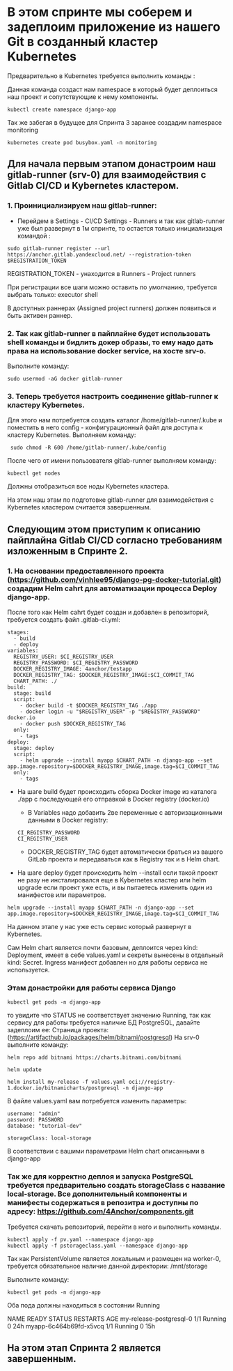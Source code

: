# В этом спринте мы соберем и задеплоим приложение из нашего Git в созданный кластер Kubernetes

Предварительно в Kubernetes требуется выполнить команды :

Данная команда создаст нам namespace в который будет деплоиться наш проект и сопутствующие к нему компоненты.

```
kubectl create namespace django-app
```
Так же забегая в будущее для Спринта 3 заранее создадим namespace monitoring
```
kubernetes create pod busybox.yaml -n monitoring
```

## Для начала первым этапом донастроим наш gitlab-runner (srv-0) для взаимодействия с Gitlab CI/CD и Kybernetes кластером.

### 1. Проинициализируем наш gitlab-runner:
- Перейдем в Settings - CI/CD Settings - Runners и так как gitlab-runner уже был развернут в 1м спринте, то остается только инициализация командой :

```
sudo gitlab-runner register --url https://anchor.gitlab.yandexcloud.net/ --registration-token $REGISTRATION_TOKEN
```
REGISTRATION_TOKEN - yнаходится в Runners - Project runners

При регистрации все шаги можно оставить по умолчанию, требуется выбрать только: executor shell


В доступных раннерах (Assigned project runners) должен появиться и быть активен раннер.

### 2. Так как gitlab-runner в пайплайне будет использовать shell команды и бидлить докер образы, то ему надо дать права на использование docker service, на хосте srv-o.
Выполните команду:
```
sudo usermod -aG docker gitlab-runner
```

### 3. Теперь требуется настроить соединение gitlab-runner к кластеру Kybernetes.

Для этого нам потребуется создать каталог /home/gitlab-runner/.kube и поместить в него config - конфигурационный файл для доступа к кластеру Kubernetes.
Выполняем команду:
```
 sudo chmod -R 600 /home/gitlab-runner/.kube/config
```
После чего от имени пользователя gitlab-runner выполняем команду:
```
kubectl get nodes
```
Должны отобразиться все ноды Kybernetes кластера.

На этом наш этам по подготовке gitlab-runner для взаимодействия с Kybernetes кластером считается завершенным.

## Следующим этом приступим к описанию пайплайна Gitlab CI/CD согласно требованиям изложенным в Спринте 2.

### 1. На основании предоставленного проекта (https://github.com/vinhlee95/django-pg-docker-tutorial.git) создадим Helm cahrt для автоматизации процесса Deploy django-app.

После того как Helm cahrt будет создан и добавлен в репозиторий, требуется создать файл .gitlab-ci.yml:

```
stages:
  - build
  - deploy
variables:
  REGISTRY_USER: $CI_REGISTRY_USER
  REGISTRY_PASSWORD: $CI_REGISTRY_PASSWORD
  DOCKER_REGISTRY_IMAGE: 4anchor/testapp
  DOCKER_REGISTRY_TAG: $DOCKER_REGISTRY_IMAGE:$CI_COMMIT_TAG
  CHART_PATH: ./
build:
  stage: build
  script:
    - docker build -t $DOCKER_REGISTRY_TAG ./app
    - docker login -u "$REGISTRY_USER" -p "$REGISTRY_PASSWORD" docker.io
    - docker push $DOCKER_REGISTRY_TAG
  only:
    - tags
deploy:
  stage: deploy
  script:
    - helm upgrade --install myapp $CHART_PATH -n django-app --set app.image.repository=$DOCKER_REGISTRY_IMAGE,image.tag=$CI_COMMIT_TAG
  only:
    - tags
```
 - На шаге build будет происходить сборка Docker image из каталога ./app с последующей его отправкой в Docker registry (docker.io)
   - В Variables надо добавить 2ве переменные с авторизационными данными в Docker registry:
   ```
   CI_REGISTRY_PASSWORD
   CI_REGISTRY_USER
   ```
   - DOCKER_REGISTRY_TAG будет автоматически браться из вашего GitLab проекта и передаваться как в Registry так и в Helm chart.

 - На шаге deploy будет происходить helm --install если такой проект не разу не инсталировался еще в Kybernetes кластер или helm upgrade  если проект уже есть, и вы пытаетесь изменить один из манифестов или параметров.
```
helm upgrade --install myapp $CHART_PATH -n django-app --set app.image.repository=$DOCKER_REGISTRY_IMAGE,image.tag=$CI_COMMIT_TAG
```
 
На данном этапе у нас уже есть сервис который развернут в Kybernetes.

Сам Helm chart является почти базовым, деплоится через kind: Deployment, имеет в себе values.yaml и секреты вынесены в отдельный kind: Secret.
Ingress манифест добавлен но для работы сервиса не используется.

### Этам донастройки для работы сервиса Django 

```
kubectl get pods -n django-app
```
то увидите что STATUS не соответствует значению Running, так как сервису для работы требуется наличие БД PostgreSQL, давайте задеплоим ее:
Страница проекта: (https://artifacthub.io/packages/helm/bitnami/postgresql)
На srv-0 выполните команду:
 
```
helm repo add bitnami https://charts.bitnami.com/bitnami
```
```
helm update
```
```
helm install my-release -f values.yaml oci://registry-1.docker.io/bitnamicharts/postgresql -n django-app
```
В файле values.yaml вам потребуется изменить параметры:

```
username: "admin"
password: PASSWORD
database: "tutorial-dev"

storageClass: local-storage
```
В соответствии с вашими параметрами Helm chart описанными в django-app

### Так же для корректно деплоя и запуска PostgreSQL требуется предварительно создать storageClass с название local-storage. Все дополнительный компоненты  и манифесты содержаться в репозитра и доступны по адресу: https://github.com/4Anchor/components.git

Требуется скачать репозиторий, перейти в него и выполнить команды.

```
kubectl apply -f pv.yaml --namespace django-app
kubectl apply -f pstorageclass.yaml --namespace django-app
```
Так как PersistentVolume является локальным и размещен на worker-0, требуется обязательное наличие данной директории: /mnt/storage

Выполните команду:

```
kubectl get pods -n django-app
```
Оба пода должны находиться в состоянии Running

NAME                      READY   STATUS    RESTARTS   AGE
my-release-postgresql-0   1/1     Running   0          24h
myapp-6c464b69fd-x5vcq    1/1     Running   0          15h

## На этом этап Спринта 2  является завершенным. 